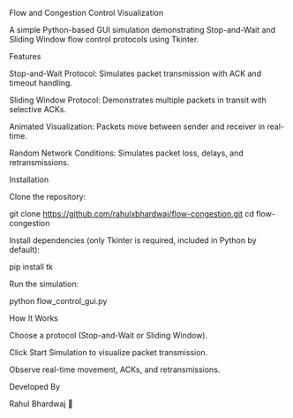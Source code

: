 Flow and Congestion Control Visualization

A simple Python-based GUI simulation demonstrating Stop-and-Wait and Sliding Window flow control protocols using Tkinter.

Features

Stop-and-Wait Protocol: Simulates packet transmission with ACK and timeout handling.

Sliding Window Protocol: Demonstrates multiple packets in transit with selective ACKs.

Animated Visualization: Packets move between sender and receiver in real-time.

Random Network Conditions: Simulates packet loss, delays, and retransmissions.

Installation

Clone the repository:

git clone https://github.com/rahulxbhardwaj/flow-congestion.git
cd flow-congestion

Install dependencies (only Tkinter is required, included in Python by default):

pip install tk

Run the simulation:

python flow_control_gui.py

How It Works

Choose a protocol (Stop-and-Wait or Sliding Window).

Click Start Simulation to visualize packet transmission.

Observe real-time movement, ACKs, and retransmissions.

Developed By

Rahul Bhardwaj 🚀
